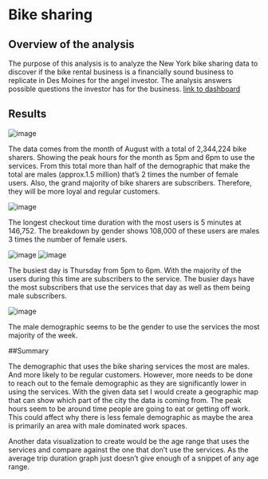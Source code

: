 # Bike sharing

## Overview of the analysis

The purpose of this analysis is to analyze the New York bike sharing data to discover if the bike rental business is a financially sound business to replicate in Des Moines for the angel investor. The analysis answers possible questions the investor has for the business. 
[link to dashboard](https://public.tableau.com/app/profile/candise.standley/viz/Bikesharing_16364067673970/UserAnalysis?publish=yes)

## Results

![image](https://user-images.githubusercontent.com/88587406/142776608-1717e529-1f1b-418f-817a-e64a4094aa0a.png)

The data comes from the month of August with a total of 2,344,224 bike sharers. Showing the peak hours for the month as 5pm and 6pm to use the services. From this total more than half of the demographic that make the total are males (approx.1.5 million) that’s 2 times the number of female users.  Also, the grand majority of bike sharers are subscribers. Therefore, they will be more loyal and regular customers.  

![image](https://user-images.githubusercontent.com/88587406/142776628-cc395331-3952-40cd-8914-541a74903f51.png)

The longest checkout time duration with the most users is 5 minutes at 146,752. The breakdown by gender shows 108,000 of these users are males 3 times the number of female users.

![image](https://user-images.githubusercontent.com/88587406/142776666-1cc17662-1c2f-42af-84bf-5c101c03396a.png)
![image](https://user-images.githubusercontent.com/88587406/142776680-514ea140-2400-44ae-b6f2-ecd91eb6379b.png)

The busiest day is Thursday from 5pm to 6pm. With the majority of the users during this time are subscribers to the service. The busier days have the most subscribers that use the services that day as well as them being male subscribers.

![image](https://user-images.githubusercontent.com/88587406/142776696-d297b4c7-5a5c-42f1-9aa2-77509b3442ee.png)

The male demographic seems to be the gender to use the services the most majority of the week.

##Summary

The demographic that uses the bike sharing services the most are males.  And more likely to be regular customers. However, more needs to be done to reach out to the female demographic as they are significantly lower in using the services. With the given data set I would create a geographic map that can show which part of the city the data is coming from. The peak hours seem to be around time people are going to eat or getting off work. This could affect why there is less female demographic as maybe the area is primarily an area with male dominated work spaces. 

Another data visualization to create would be the age range that uses the services and compare against the one that don’t use the services. As the average trip duration graph just doesn’t give enough of a snippet of any age range.
